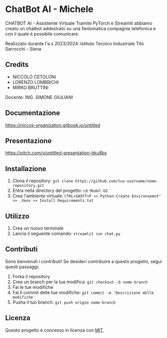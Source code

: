 # ChatBot AI - Michele

CHATBOT AI - Assistente Virtuale
Tramite PyTorch e Streamlit abbiamo creato un chatbot addestrato su una fantomatica compagnia telefonica e con il quale è possibile comunicare.

Realizzato durante l'a.s 2023/2024. 
Istituto Tecnico Industriale Tito Sarrocchi - Siena

## Credits
- NICCOLÓ CETOLONI
- LORENZO LOMBRICHI
- MIRKO BRUTTINI

Docente: ING. SIMONE GIULIANI

## Documentazione
https://niccos-organization.gitbook.io/untitled

## Presentazione
https://pitch.com/v/untitled-presentation-bku8bx

## Installazione

1. Clona il repository: `git clone https://github.com/tuo-username/nome-repository.git`
2. Entra nella directory del progetto: `cd Model-UI`
3. Crea l'ambiente virtuale: `CTRL+SHIFT+P >> Python:Create Environvemnt" >> .Venv >> Install Requirements.txt`

## Utilizzo

1. Crea un nuovo terminale
2. Lancia il seguente comando: `streamlit run chat.py`

## Contributi

Sono benvenuti i contributi! Se desideri contribuire a questo progetto, segui questi passaggi:

1. Forka il repository
2. Crea un branch per la tua modifica: `git checkout -b nome-branch`
3. Fai le tue modifiche
4. Fai il commit delle tue modifiche: `git commit -m 'Descrizione delle modifiche'`
5. Pusha il tuo branch: `git push origin nome-branch`

## Licenza

Questo progetto è concesso in licenza con [MIT](link-alla-licenza).

